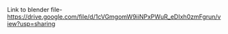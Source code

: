 Link to blender file- https://drive.google.com/file/d/1cVGmgomW9iiNPxPWuR_eDIxh0zmFgrun/view?usp=sharing
